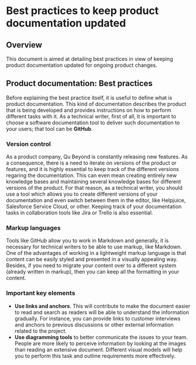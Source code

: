 # **Best practices to keep product documentation updated**

## **Overview**
This document is aimed at detailing best practices in view of keeping product documentation updated for ongoing product changes.

## **Product documentation: Best practices**
Before explaining the best practice itself, it is useful to define what is product documentation. This kind of documentation describes the product that is being developed and provides instructions on how to perform different tasks with it. As a technical writer, first of all, it is important to choose a software documentation tool to deliver such documentation to your users; that tool can be **GitHub**.

### Version control
As a product company, Qu Beyond is constantly releasing new features. As a consequence, there is a need to iterate on versions of the product or features, and it is highly essential to keep track of the different versions regaring the documentation. This can even mean creating entirely new knowledge bases and maintaining several knowledge bases for different versions of the product. For that reason, as a technical writer, you should use a tool which allows you to create different versions of your documentation and even switch between them in the editor, like Helpjuice, Salesforce Service Cloud, or other. Keeping track of your documentation tasks in collaboration tools like Jira or Trello is also essential. 

### Markup languages
Tools like GitHub allow you to work in Markdown and generally, it is necessary for technical writers to be able to use markup, like Markdown. One of the advantages of working in a lightweight markup language is that content can be easily styled and presented in a visually appealing way. Besides, if you need to migrate your content over to a different system (already written in markup), then you can keep all the formatting in your content.

### Important key elements
- **Use links and anchors**. This will contribute to make the document easier to read and search as readers will be able to understand the information gradually. For instance, you can provide links to customer interviews and anchors to previous discussions or other external information related to the project.
- **Use diagramming tools** to better communicate the issues to your team. People are more likely to perceive information by looking at the images than reading an extensive document. Different visual models will help you to perform this task and outline requirements more effectively. 
